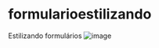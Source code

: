 # formularioestilizando
Estilizando formulários
![image](https://user-images.githubusercontent.com/57420848/204614149-d324dd60-4b95-47b3-b00d-74098798c273.png)

